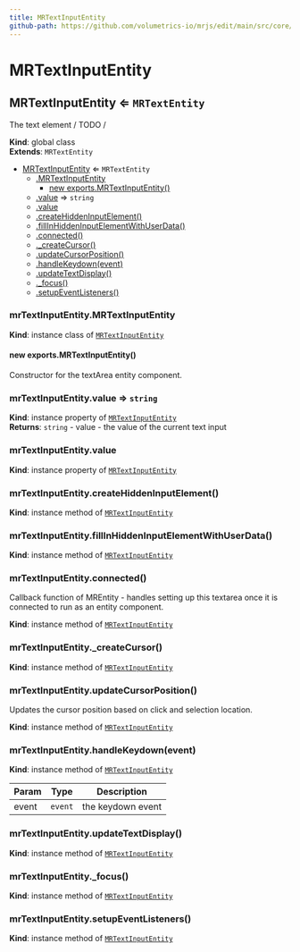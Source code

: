 ```yaml
---
title: MRTextInputEntity
github-path: https://github.com/volumetrics-io/mrjs/edit/main/src/core/entities/MRTextInputEntity.js
---
```

# MRTextInputEntity

<a name="MRTextInputEntity"></a>

## MRTextInputEntity ⇐ <code>MRTextEntity</code>
The text element / TODO /

**Kind**: global class  
**Extends**: <code>MRTextEntity</code>  

* [MRTextInputEntity](#MRTextInputEntity) ⇐ <code>MRTextEntity</code>
    * [.MRTextInputEntity](#MRTextInputEntity+MRTextInputEntity)
        * [new exports.MRTextInputEntity()](#new_MRTextInputEntity+MRTextInputEntity_new)
    * [.value](#MRTextInputEntity+value) ⇒ <code>string</code>
    * [.value](#MRTextInputEntity+value)
    * [.createHiddenInputElement()](#MRTextInputEntity+createHiddenInputElement)
    * [.fillInHiddenInputElementWithUserData()](#MRTextInputEntity+fillInHiddenInputElementWithUserData)
    * [.connected()](#MRTextInputEntity+connected)
    * [._createCursor()](#MRTextInputEntity+_createCursor)
    * [.updateCursorPosition()](#MRTextInputEntity+updateCursorPosition)
    * [.handleKeydown(event)](#MRTextInputEntity+handleKeydown)
    * [.updateTextDisplay()](#MRTextInputEntity+updateTextDisplay)
    * [._focus()](#MRTextInputEntity+_focus)
    * [.setupEventListeners()](#MRTextInputEntity+setupEventListeners)

<a name="MRTextInputEntity+MRTextInputEntity"></a>

### mrTextInputEntity.MRTextInputEntity
**Kind**: instance class of [<code>MRTextInputEntity</code>](#MRTextInputEntity)  
<a name="new_MRTextInputEntity+MRTextInputEntity_new"></a>

#### new exports.MRTextInputEntity()
Constructor for the textArea entity component.

<a name="MRTextInputEntity+value"></a>

### mrTextInputEntity.value ⇒ <code>string</code>
**Kind**: instance property of [<code>MRTextInputEntity</code>](#MRTextInputEntity)  
**Returns**: <code>string</code> - value - the value of the current text input  
<a name="MRTextInputEntity+value"></a>

### mrTextInputEntity.value
**Kind**: instance property of [<code>MRTextInputEntity</code>](#MRTextInputEntity)  
<a name="MRTextInputEntity+createHiddenInputElement"></a>

### mrTextInputEntity.createHiddenInputElement()
**Kind**: instance method of [<code>MRTextInputEntity</code>](#MRTextInputEntity)  
<a name="MRTextInputEntity+fillInHiddenInputElementWithUserData"></a>

### mrTextInputEntity.fillInHiddenInputElementWithUserData()
**Kind**: instance method of [<code>MRTextInputEntity</code>](#MRTextInputEntity)  
<a name="MRTextInputEntity+connected"></a>

### mrTextInputEntity.connected()
Callback function of MREntity - handles setting up this textarea once it is connected to run as an entity component.

**Kind**: instance method of [<code>MRTextInputEntity</code>](#MRTextInputEntity)  
<a name="MRTextInputEntity+_createCursor"></a>

### mrTextInputEntity.\_createCursor()
**Kind**: instance method of [<code>MRTextInputEntity</code>](#MRTextInputEntity)  
<a name="MRTextInputEntity+updateCursorPosition"></a>

### mrTextInputEntity.updateCursorPosition()
Updates the cursor position based on click and selection location.

**Kind**: instance method of [<code>MRTextInputEntity</code>](#MRTextInputEntity)  
<a name="MRTextInputEntity+handleKeydown"></a>

### mrTextInputEntity.handleKeydown(event)
**Kind**: instance method of [<code>MRTextInputEntity</code>](#MRTextInputEntity)  

| Param | Type | Description |
| --- | --- | --- |
| event | <code>event</code> | the keydown event |

<a name="MRTextInputEntity+updateTextDisplay"></a>

### mrTextInputEntity.updateTextDisplay()
**Kind**: instance method of [<code>MRTextInputEntity</code>](#MRTextInputEntity)  
<a name="MRTextInputEntity+_focus"></a>

### mrTextInputEntity.\_focus()
**Kind**: instance method of [<code>MRTextInputEntity</code>](#MRTextInputEntity)  
<a name="MRTextInputEntity+setupEventListeners"></a>

### mrTextInputEntity.setupEventListeners()
**Kind**: instance method of [<code>MRTextInputEntity</code>](#MRTextInputEntity)  
